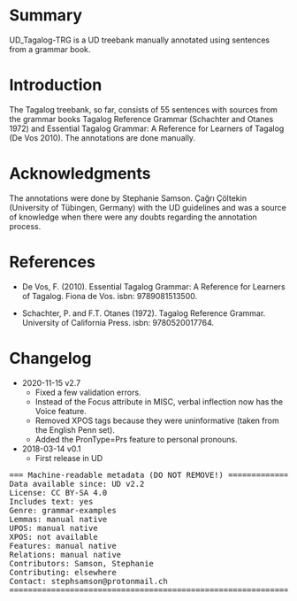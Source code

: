 # Summary

UD_Tagalog-TRG is a UD treebank manually annotated using sentences from a grammar book.

# Introduction

The Tagalog treebank, so far, consists of 55 sentences with sources from the grammar books Tagalog Reference Grammar (Schachter and Otanes 1972) and Essential Tagalog Grammar: A Reference for Learners of Tagalog (De Vos 2010). The annotations are done manually.

# Acknowledgments

The annotations were done by Stephanie Samson. Çağrı Çöltekin (University of Tübingen, Germany) with the UD guidelines and was a source of knowledge when there were any doubts regarding the annotation process.

# References

* De Vos, F. (2010). Essential Tagalog Grammar: A Reference for Learners of
Tagalog. Fiona de Vos. isbn: 9789081513500.

* Schachter, P. and F.T. Otanes (1972). Tagalog Reference Grammar. University
of California Press. isbn: 9780520017764.

# Changelog

* 2020-11-15 v2.7
    * Fixed a few validation errors.
    * Instead of the Focus attribute in MISC, verbal inflection now has the Voice feature.
    * Removed XPOS tags because they were uninformative (taken from the English Penn set).
    * Added the PronType=Prs feature to personal pronouns.
* 2018-03-14 v0.1
    * First release in UD

<pre>
=== Machine-readable metadata (DO NOT REMOVE!) ================================
Data available since: UD v2.2
License: CC BY-SA 4.0
Includes text: yes
Genre: grammar-examples
Lemmas: manual native
UPOS: manual native
XPOS: not available
Features: manual native
Relations: manual native
Contributors: Samson, Stephanie
Contributing: elsewhere
Contact: stephsamson@protonmail.ch
===============================================================================
</pre>
